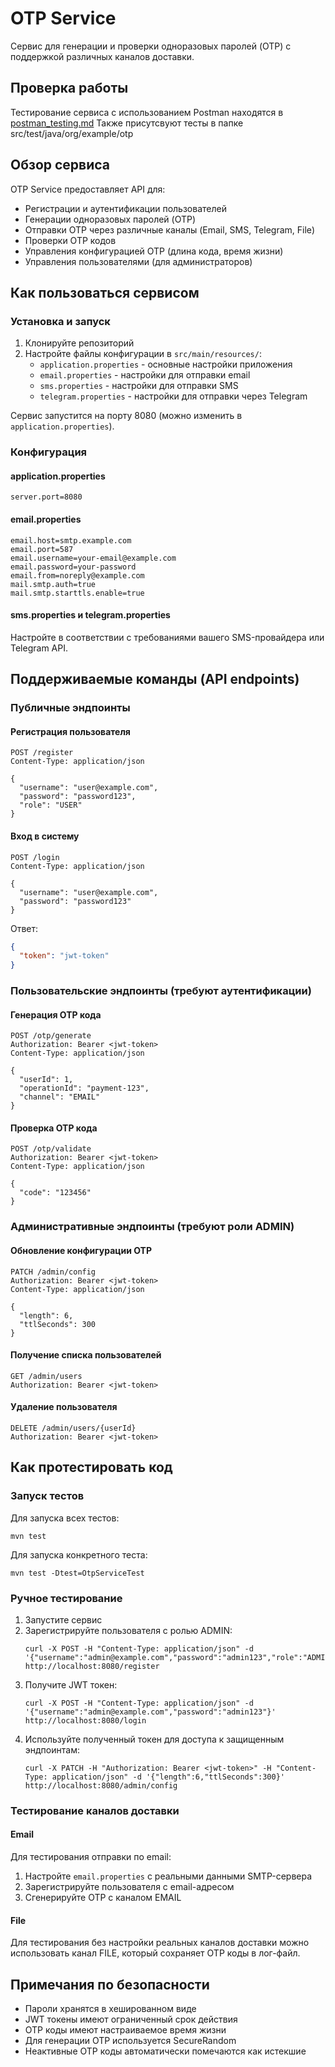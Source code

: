 # OTP Service

Сервис для генерации и проверки одноразовых паролей (OTP) с поддержкой различных каналов доставки.

## Проверка работы
Тестирование сервиса с использованием Postman находятся в [postman_testing.md](postman_testing.md)
Также присутсвуют тесты в папке src/test/java/org/example/otp
## Обзор сервиса
OTP Service предоставляет API для:
- Регистрации и аутентификации пользователей
- Генерации одноразовых паролей (OTP)
- Отправки OTP через различные каналы (Email, SMS, Telegram, File)
- Проверки OTP кодов
- Управления конфигурацией OTP (длина кода, время жизни)
- Управления пользователями (для администраторов)

## Как пользоваться сервисом

### Установка и запуск

1. Клонируйте репозиторий
2. Настройте файлы конфигурации в `src/main/resources/`:
   - `application.properties` - основные настройки приложения
   - `email.properties` - настройки для отправки email
   - `sms.properties` - настройки для отправки SMS
   - `telegram.properties` - настройки для отправки через Telegram


Сервис запустится на порту 8080 (можно изменить в `application.properties`).

### Конфигурация

#### application.properties
```properties
server.port=8080
```

#### email.properties
```properties
email.host=smtp.example.com
email.port=587
email.username=your-email@example.com
email.password=your-password
email.from=noreply@example.com
mail.smtp.auth=true
mail.smtp.starttls.enable=true
```

#### sms.properties и telegram.properties
Настройте в соответствии с требованиями вашего SMS-провайдера или Telegram API.

## Поддерживаемые команды (API endpoints)

### Публичные эндпоинты

#### Регистрация пользователя
```
POST /register
Content-Type: application/json

{
  "username": "user@example.com",
  "password": "password123",
  "role": "USER"
}
```

#### Вход в систему
```
POST /login
Content-Type: application/json

{
  "username": "user@example.com",
  "password": "password123"
}
```
Ответ:
```json
{
  "token": "jwt-token"
}
```

### Пользовательские эндпоинты (требуют аутентификации)

#### Генерация OTP кода
```
POST /otp/generate
Authorization: Bearer <jwt-token>
Content-Type: application/json

{
  "userId": 1,
  "operationId": "payment-123",
  "channel": "EMAIL"
}
```

#### Проверка OTP кода
```
POST /otp/validate
Authorization: Bearer <jwt-token>
Content-Type: application/json

{
  "code": "123456"
}
```

### Административные эндпоинты (требуют роли ADMIN)

#### Обновление конфигурации OTP
```
PATCH /admin/config
Authorization: Bearer <jwt-token>
Content-Type: application/json

{
  "length": 6,
  "ttlSeconds": 300
}
```

#### Получение списка пользователей
```
GET /admin/users
Authorization: Bearer <jwt-token>
```

#### Удаление пользователя
```
DELETE /admin/users/{userId}
Authorization: Bearer <jwt-token>
```

## Как протестировать код

### Запуск тестов

Для запуска всех тестов:
```
mvn test
```

Для запуска конкретного теста:
```
mvn test -Dtest=OtpServiceTest
```

### Ручное тестирование

1. Запустите сервис
2. Зарегистрируйте пользователя с ролью ADMIN:
   ```
   curl -X POST -H "Content-Type: application/json" -d '{"username":"admin@example.com","password":"admin123","role":"ADMIN"}' http://localhost:8080/register
   ```
3. Получите JWT токен:
   ```
   curl -X POST -H "Content-Type: application/json" -d '{"username":"admin@example.com","password":"admin123"}' http://localhost:8080/login
   ```
4. Используйте полученный токен для доступа к защищенным эндпоинтам:
   ```
   curl -X PATCH -H "Authorization: Bearer <jwt-token>" -H "Content-Type: application/json" -d '{"length":6,"ttlSeconds":300}' http://localhost:8080/admin/config
   ```

### Тестирование каналов доставки

#### Email
Для тестирования отправки по email:
1. Настройте `email.properties` с реальными данными SMTP-сервера
2. Зарегистрируйте пользователя с email-адресом
3. Сгенерируйте OTP с каналом EMAIL

#### File
Для тестирования без настройки реальных каналов доставки можно использовать канал FILE, который сохраняет OTP коды в лог-файл.

## Примечания по безопасности

- Пароли хранятся в хешированном виде
- JWT токены имеют ограниченный срок действия
- OTP коды имеют настраиваемое время жизни
- Для генерации OTP используется SecureRandom
- Неактивные OTP коды автоматически помечаются как истекшие
